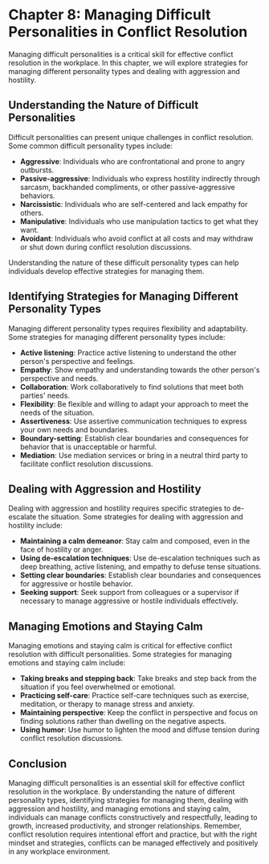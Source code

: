 Chapter 8: Managing Difficult Personalities in Conflict Resolution
==================================================================

Managing difficult personalities is a critical skill for effective conflict resolution in the workplace. In this chapter, we will explore strategies for managing different personality types and dealing with aggression and hostility.

Understanding the Nature of Difficult Personalities
---------------------------------------------------

Difficult personalities can present unique challenges in conflict resolution. Some common difficult personality types include:

* **Aggressive**: Individuals who are confrontational and prone to angry outbursts.
* **Passive-aggressive**: Individuals who express hostility indirectly through sarcasm, backhanded compliments, or other passive-aggressive behaviors.
* **Narcissistic**: Individuals who are self-centered and lack empathy for others.
* **Manipulative**: Individuals who use manipulation tactics to get what they want.
* **Avoidant**: Individuals who avoid conflict at all costs and may withdraw or shut down during conflict resolution discussions.

Understanding the nature of these difficult personality types can help individuals develop effective strategies for managing them.

Identifying Strategies for Managing Different Personality Types
---------------------------------------------------------------

Managing different personality types requires flexibility and adaptability. Some strategies for managing different personality types include:

* **Active listening**: Practice active listening to understand the other person's perspective and feelings.
* **Empathy**: Show empathy and understanding towards the other person's perspective and needs.
* **Collaboration**: Work collaboratively to find solutions that meet both parties' needs.
* **Flexibility**: Be flexible and willing to adapt your approach to meet the needs of the situation.
* **Assertiveness**: Use assertive communication techniques to express your own needs and boundaries.
* **Boundary-setting**: Establish clear boundaries and consequences for behavior that is unacceptable or harmful.
* **Mediation**: Use mediation services or bring in a neutral third party to facilitate conflict resolution discussions.

Dealing with Aggression and Hostility
-------------------------------------

Dealing with aggression and hostility requires specific strategies to de-escalate the situation. Some strategies for dealing with aggression and hostility include:

* **Maintaining a calm demeanor**: Stay calm and composed, even in the face of hostility or anger.
* **Using de-escalation techniques**: Use de-escalation techniques such as deep breathing, active listening, and empathy to defuse tense situations.
* **Setting clear boundaries**: Establish clear boundaries and consequences for aggressive or hostile behavior.
* **Seeking support**: Seek support from colleagues or a supervisor if necessary to manage aggressive or hostile individuals effectively.

Managing Emotions and Staying Calm
----------------------------------

Managing emotions and staying calm is critical for effective conflict resolution with difficult personalities. Some strategies for managing emotions and staying calm include:

* **Taking breaks and stepping back**: Take breaks and step back from the situation if you feel overwhelmed or emotional.
* **Practicing self-care**: Practice self-care techniques such as exercise, meditation, or therapy to manage stress and anxiety.
* **Maintaining perspective**: Keep the conflict in perspective and focus on finding solutions rather than dwelling on the negative aspects.
* **Using humor**: Use humor to lighten the mood and diffuse tension during conflict resolution discussions.

Conclusion
----------

Managing difficult personalities is an essential skill for effective conflict resolution in the workplace. By understanding the nature of different personality types, identifying strategies for managing them, dealing with aggression and hostility, and managing emotions and staying calm, individuals can manage conflicts constructively and respectfully, leading to growth, increased productivity, and stronger relationships. Remember, conflict resolution requires intentional effort and practice, but with the right mindset and strategies, conflicts can be managed effectively and positively in any workplace environment.
